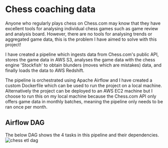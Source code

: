 # Chess coaching data
Anyone who regularly plays chess on Chess.com may know that they have excellent tools for analysing individual chess games such as game review and analysis board. However, there are no tools for analysing trends or aggregated game data, this is the problem I have aimed to solve with this project!

I have created a pipeline which ingests data from Chess.com's public API, stores the game data in AWS S3, analyses the game data with the chess engine 'Stockfish' to obtain blunders (moves which are mistakes) data, and finally loads the data to AWS Redshift. 

The pipeline is orchestrated using Apache Airflow and I have created a custom Dockerfile which can be used to run the project on a local machine. Alternatively the project can be deployed to an AWS EC2 machine but I choose to run this on my local machine because the Chess.com API only offers game data in monthly batches, meaning the pipeline only needs to be ran once per month.

## Airflow DAG
The below DAG shows the 4 tasks in this pipeline and their dependencies.
![chess etl dag](https://github.com/user-attachments/assets/6535cbf2-8f0b-4fe2-9208-1a460becbccd)

